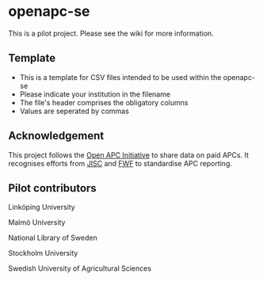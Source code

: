# openapc-se

This is a pilot project. Please see the wiki for more information.

## Template
* This is a template for CSV files intended to be used within the openapc-se  
* Please indicate your institution in the filename  
* The file's header comprises the obligatory columns  
* Values are seperated by commas  

## Acknowledgement  
This project follows the [Open APC Initiative](https://github.com/OpenAPC/openapc-de) to share data on paid APCs. It recognises efforts from [JISC](https://www.jisc-collections.ac.uk/Jisc-Monitor/APC-data-collection/) and [FWF](https://figshare.com/articles/Austrian_Science_Fund_FWF_Publication_Cost_Data_2014/1378610) to standardise APC reporting.    

## Pilot contributors

Linköping University  

Malmö University

National Library of Sweden   

Stockholm University   

Swedish University of Agricultural Sciences





